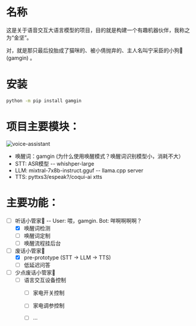 # 名称

这是关于语音交互大语言模型的项目，目的就是构建一个有趣机器伙伴，我称之为“金坚”。

对，就是那只最后投胎成了猫咪的、被小倩抛弃的、主人名叫宁采臣的小狗🐶 (gamgin) 。


# 安装

```sh
python -m pip install gamgin
```


# 项目主要模块：

![voice-assistant](./images/voice-assistant.png)

- 唤醒词：gamgin (为什么使用唤醒模式？唤醒词识别模型小，消耗不大）
- STT: ASR模型 -- whishper-large
- LLM: mixtral-7x8b-instruct.gguf -- llama.cpp server
- TTS: pyttxs3/espeak?/coqui-ai xtts


# 主要功能：

- [ ] 听话小管家🐶 -- User: 喂，gamgin.  Bot: 咩啊啊啊啊？
    - [x] 唤醒词检测
    - [ ] 唤醒词定制
    - [ ] 唤醒流程挂后台

- [ ] 废话小管家🐶
    - [x] pre-prototype (STT -> LLM -> TTS)
    - [ ] 低延迟问答

- [ ] 少点废话小管家🐶
    - [ ] 语言交互设备控制
        - [ ] 家电开关控制
        - [ ] 家电调参控制
        - [ ] ...


